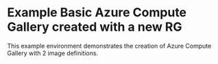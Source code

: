 # Example Basic Azure Compute Gallery created with a new RG

This example environment demonstrates the creation of Azure Compute Gallery with 2 image definitions.
